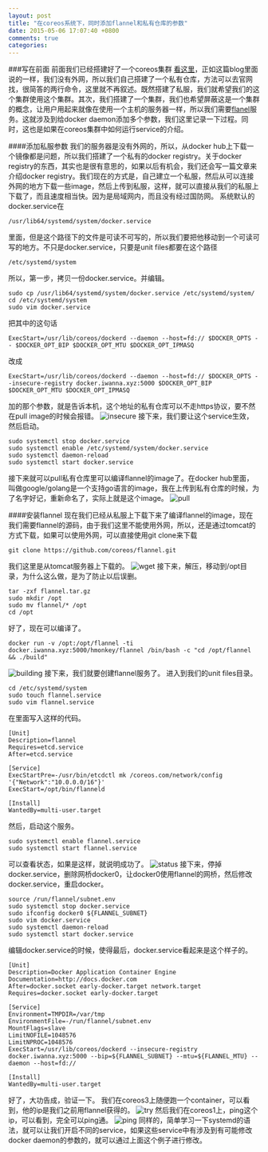 ```yaml
---
layout: post
title: "在coreos系统下，同时添加flannel和私有仓库的参数"
date: 2015-05-06 17:07:40 +0800
comments: true
categories: 
---
```


###写在前面
前面我们已经搭建好了一个coreos集群 [看这里](http://monkey-h.github.io/blog/coreoschi-xian-an-zhuang/)，正如这篇blog里面说的一样，我们没有外网，所以我们自己搭建了一个私有仓库，方法可以去官网找，很简答的两行命令，这里就不再叙述。既然搭建了私服，我们就希望我们的这个集群使用这个集群。其次，我们搭建了一个集群，我们也希望屏蔽这是一个集群的概念，让用户用起来就像在使用一个主机的服务器一样，所以我们需要[flanel](github.com/coreos/flannel)服务。这就涉及到给docker daemon添加多个参数，我们这里记录一下过程。同时，这也是如果在coreos集群中如何运行service的介绍。
<!--more-->

####添加私服参数
我们的服务器是没有外网的，所以，从docker hub上下载一个镜像都是问题，所以我们搭建了一个私有的docker registry。关于docker registry的东西，其实也是很有意思的，如果以后有机会，我们还会写一篇文章来介绍docker registry。我们现在的方式是，自己建立一个私服，然后从可以连接外网的地方下载一些image，然后上传到私服，这样，就可以直接从我们的私服上下载了，而且速度相当快。因为是局域网内，而且没有经过国防网。
系统默认的docker.service在
```
/usr/lib64/systemd/system/docker.service
```
里面，但是这个路径下的文件是可读不可写的，所以我们要把他移动到一个可读可写的地方。不只是docker.service，只要是unit files都要在这个路径
```
/etc/systemd/system
```
所以，第一步，拷贝一份docker.service。并编辑。
```
sudo cp /usr/lib64/systemd/system/docker.service /etc/systemd/system/
cd /etc/systemd/system
sudo vim docker.service
```
把其中的这句话
```
ExecStart=/usr/lib/coreos/dockerd --daemon --host=fd:// $DOCKER_OPTS -- $DOCKER_OPT_BIP $DOCKER_OPT_MTU $DOCKER_OPT_IPMASQ
```
改成
```
ExecStart=/usr/lib/coreos/dockerd --daemon --host=fd:// $DOCKER_OPTS --insecure-registry docker.iwanna.xyz:5000 $DOCKER_OPT_BIP $DOCKER_OPT_MTU $DOCKER_OPT_IPMASQ
```
加的那个参数，就是告诉本机，这个地址的私有仓库可以不走https协议，要不然在pull image的时候会报错。
![insecure](http://i1066.photobucket.com/albums/u407/5681713/flannel%20regitstry/insecure_zpsjexwxehm.png)
接下来，我们要让这个service生效，然后启动。
```
sudo systemctl stop docker.service
sudo systemctl enable /etc/systemd/system/docker.service
sudo systemctl daemon-reload
sudo systemctl start docker.service
```
接下来就可以pull私有仓库里可以编译flannel的image了。在docker hub里面，叫做google/golang是一个支持go语言的image，我在上传到私有仓库的时候，为了名字好记，重新命名了，实际上就是这个image。
![pull](http://i1066.photobucket.com/albums/u407/5681713/flannel%20regitstry/pull_zpsihbxjfxl.png)


####安装flannel
现在我们已经从私服上下载下来了编译flannel的image，现在我们需要flannel的源码，由于我们这里不能使用外网，所以，还是通过tomcat的方式下载，如果可以使用外网，可以直接使用git clone来下载
```
git clone https://github.com/coreos/flannel.git
```
我们这里是从tomcat服务器上下载的。
![wget](http://i1066.photobucket.com/albums/u407/5681713/flannel%20regitstry/wget_zpswmf12hii.png)
接下来，解压，移动到/opt目录，为什么这么做，是为了防止以后误删。
```
tar -zxf flannel.tar.gz
sudo mkdir /opt
sudo mv flannel/* /opt
cd /opt
```
好了，现在可以编译了。
```
docker run -v /opt:/opt/flannel -ti docker.iwanna.xyz:5000/hmonkey/flannel /bin/bash -c "cd /opt/flannel && ./build"
```
![building](http://i1066.photobucket.com/albums/u407/5681713/flannel%20regitstry/building_zps5vlcndnc.png)
接下来，我们就要创建flannel服务了。
进入到我们的unit files目录。
```
cd /etc/systemd/system
sudo touch flannel.service
sudo vim flannel.service
```
在里面写入这样的代码。
```
[Unit]
Description=flannel
Requires=etcd.service
After=etcd.service

[Service]
ExecStartPre=-/usr/bin/etcdctl mk /coreos.com/network/config '{"Network":"10.0.0.0/16"}'
ExecStart=/opt/bin/flanneld

[Install]
WantedBy=multi-user.target
```
然后，启动这个服务。
```
sudo systemctl enable flannel.service
sudo systemctl start flannel.service
```
可以查看状态，如果是这样，就说明成功了。
![status](http://i1066.photobucket.com/albums/u407/5681713/flannel%20regitstry/status_zpsk02mrnhs.png)
接下来，停掉docker.service，删除网桥docker0，让docker0使用flannel的网桥，然后修改docker.service，重启docker。
```
source /run/flannel/subnet.env
sudo systemctl stop docker.service
sudo ifconfig docker0 ${FLANNEL_SUBNET}
sudo vim docker.service
sudo systemctl daemon-reload
sudo systemctl start docker.service
```
编辑docker.service的时候，使得最后，docker.service看起来是这个样子的。
```
[Unit]
Description=Docker Application Container Engine
Documentation=http://docs.docker.com
After=docker.socket early-docker.target network.target
Requires=docker.socket early-docker.target

[Service]
Environment=TMPDIR=/var/tmp
EnvironmentFile=-/run/flannel/subnet.env
MountFlags=slave
LimitNOFILE=1048576
LimitNPROC=1048576
ExecStart=/usr/lib/coreos/dockerd --insecure-registry docker.iwanna.xyz:5000 --bip=${FLANNEL_SUBNET} --mtu=${FLANNEL_MTU} --daemon --host=fd://

[Install]
WantedBy=multi-user.target
```

好了，大功告成，验证一下。
我们在coreos3上随便跑一个container，可以看到，他的ip是我们之前用flannel获得的。
![try](http://i1066.photobucket.com/albums/u407/5681713/flannel%20regitstry/try_zpsdxnqxstq.png)
然后我们在coreos1上，ping这个ip，可以看到，完全可以ping通。
![ping](http://i1066.photobucket.com/albums/u407/5681713/flannel%20regitstry/ping_zpsfvnfwq69.png)
同样的，简单学习一下systemd的语法，就可以让我们开启不同的service，如果这些service中有涉及到有可能修改docker daemon的参数的，就可以通过上面这个例子进行修改。
